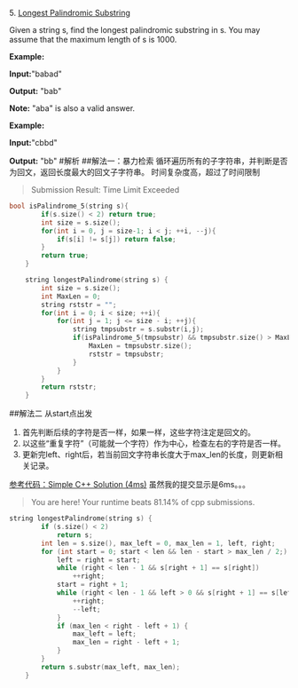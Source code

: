 5\. [Longest Palindromic Substring](https://leetcode.com/problems/longest-palindromic-substring)

Given a string s, find the longest palindromic substring in s. You may assume that the maximum length of s is 1000.

**Example:**

**Input:**"babad"

**Output:** "bab"

**Note:** "aba" is also a valid answer.

**Example:**

**Input:**"cbbd"

**Output:** "bb"
#解析
##解法一：暴力检索
循环遍历所有的子字符串，并判断是否为回文，返回长度最大的回文子字符串。
时间复杂度高，超过了时间限制
> Submission Result: Time Limit Exceeded

```cpp
bool isPalindrome_5(string s){
        if(s.size() < 2) return true;
        int size = s.size();
        for(int i = 0, j = size-1; i < j; ++i, --j){
            if(s[i] != s[j]) return false;
        }
        return true;
    }

    string longestPalindrome(string s) {
        int size = s.size();
        int MaxLen = 0;
        string rststr = "";
        for(int i = 0; i < size; ++i){
            for(int j = 1; j <= size - i; ++j){
                string tmpsubstr = s.substr(i,j);
                if(isPalindrome_5(tmpsubstr) && tmpsubstr.size() > MaxLen){
                    MaxLen = tmpsubstr.size();
                    rststr = tmpsubstr;
                }
            }
        }
        return rststr;
    }
```

##解法二
从start点出发

1. 首先判断后续的字符是否一样，如果一样，这些字符注定是回文的。
2. 以这些“重复字符”（可能就一个字符）作为中心，检查左右的字符是否一样。
3. 更新完left、right后，若当前回文字符串长度大于max_len的长度，则更新相关记录。

[参考代码：Simple C++ Solution (4ms)](https://discuss.leetcode.com/topic/12187/simple-c-solution-8ms-13-lines) 虽然我的提交显示是6ms。。。

> You are here! 
Your runtime beats 81.14% of cpp submissions. 

```cpp
string longestPalindrome(string s) {
        if (s.size() < 2)
            return s;
        int len = s.size(), max_left = 0, max_len = 1, left, right;
        for (int start = 0; start < len && len - start > max_len / 2;) {
            left = right = start;
            while (right < len - 1 && s[right + 1] == s[right])
                ++right;
            start = right + 1;
            while (right < len - 1 && left > 0 && s[right + 1] == s[left - 1]) {
                ++right;
                --left;
            }
            if (max_len < right - left + 1) {
                max_left = left;
                max_len = right - left + 1;
            }
        }
        return s.substr(max_left, max_len);
    }
```
